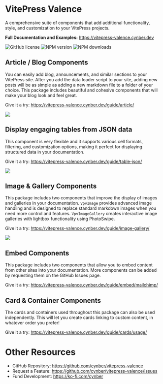 # VitePress Valence

A comprehensive suite of components that add additional functionality, style, and customization to your VitePress projects.

**Full Documentation and Examples:** https://vitepress-valence.cynber.dev

![GitHub license](https://img.shields.io/github/license/cynber/vitepress-valence)
![NPM version](https://img.shields.io/npm/v/@cynber/vitepress-valence)
![NPM downloads](https://img.shields.io/npm/dt/@cynber/vitepress-valence)
<!-- [![GitHub release](https://img.shields.io/github/v/release/cynber/vitepress-valence)]
[![GitHub issues](https://img.shields.io/github/issues/cynber/vitepress-valence)]
[![GitHub pull requests](https://img.shields.io/github/issues-pr/cynber/vitepress-valence)]
[![GitHub contributors](https://img.shields.io/github/contributors/cynber/vitepress-valence)]
[![GitHub forks](https://img.shields.io/github/forks/cynber/vitepress-valence)]
[![GitHub stars](https://img.shields.io/github/stars/cynber/vitepress-valence)] -->

## Article / Blog Components

You can easily add blog, announcements, and similar sections to your VitePress site. After you add the data loader script to your site, adding new posts will be as simple as adding a new markdown file to a folder of your choice. This package includes beautiful and cohesive components that will make your blog look and feel great.

Give it a try: https://vitepress-valence.cynber.dev/guide/article/

![](https://vitepress-valence.cynber.dev/screenshots/article-list-vertical.png)

## Display engaging tables from JSON data

This component is very flexible and it supports various cell formats, filtering, and customization options, making it perfect for displaying structured data in your documentation.

Give it a try: https://vitepress-valence.cynber.dev/guide/table-json/

![](https://vitepress-valence.cynber.dev/screenshots/table-json.png)




## Image & Gallery Components

This package includes two components that improve the display of images and galleries in your documentation. `VpvImage` provides advanced image handling and is designed to replace standard markdown images when you need more control and features. `VpvImageGallery` creates interactive image galleries with lightbox functionality using PhotoSwipe.

Give it a try: https://vitepress-valence.cynber.dev/guide/image-gallery/

![](https://vitepress-valence.cynber.dev/screenshots/image-gallery-grid.png)

## Embed Components

This package includes two components that allow you to embed content from other sites into your documentation. More components can be added by requesting them on the GitHub Issues page.

Give it a try: https://vitepress-valence.cynber.dev/guide/embed/mailchimp/

## Card & Container Components

The cards and containers used throughout this package can also be used independently. This will let you create cards linking to custom content, in whatever order you prefer!

Give it a try: https://vitepress-valence.cynber.dev/guide/cards/usage/

# Other Resources

- GitHub Repository: https://github.com/cynber/vitepress-valence
- Request a Feature: https://github.com/cynber/vitepress-valence/issues
- Fund Development: https://ko-fi.com/cynber
